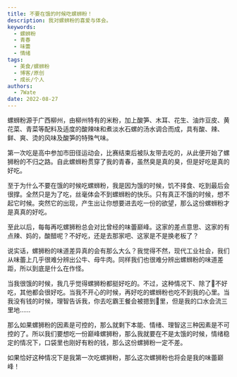 ```yaml
---
title: 不要在饿的时候吃螺蛳粉！
description: 我对螺蛳粉的喜爱与体会。
keywords:
  - 螺蛳粉
  - 青春
  - 味蕾
  - 情绪
tags:
  - 美食/螺蛳粉
  - 博客/原创
  - 成长/个人
authors:
  - 7Wate
date: 2022-08-27
---
```


螺蛳粉源于广西柳州，由柳州特有的米粉，加上酸笋、木耳、花生、油炸豆皮、黄花菜、青菜等配料及适度的酸辣味和煮淡水石螺的汤水调合而成，具有酸、辣、鲜、爽、烫的风味及酸笋的特殊气味。

第一次吃是高中参加市田径运动会，比赛结束后被队友带去吃的，从此便开始了螺狮粉的不归之路。自此螺蛳粉贯穿了我的青春，虽然臭是真的臭，但是好吃是真的好吃。

至于为什么不要在饿的时候吃螺蛳粉，我是因为饿的时候，饥不择食、吃到最后会很撑。全然只是为了吃，丝毫体会不到螺蛳粉的快乐。只有真正不饿的时候，想不起它时候。突然它的出现，产生出让你想要进去吃一份的欲望，那么这份螺蛳粉才是真真的好吃。

至此以后，每每再吃螺狮粉总会对比曾经的味蕾巅峰。这家的差点意思、这家的有点辣、妈的，酸醋呢？不好吃，还是去那家吧、这家是不是换老板了？

说实话，螺狮粉的味道差异真的会有那么大么？我觉得不然，现代工业社会，我们从味蕾上几乎很难分辨出公牛、母牛肉。同样我们也很难分辨出螺蛳粉的味道差距，所以到底是什么在作怪。

当我很饿的时候，我几乎觉得螺狮粉都挺好吃的。不过，这种情况下、除了💩不好吃，其他都会很好吃。当我不开心的时候，再好吃的螺蛳粉也吃不到我的心里。当我没有钱的时候，理智告诉我，你去吃霸王餐会被摁到💩里，但是我的口水会流三里地……

那么如果螺狮粉的因素是可控的，那么就剩下本能、情绪、理智这三种因素是不可控的了。所以我们要想吃一份巅峰螺狮粉，那么我就要在不是太饿的时候，情绪稳定的情况下，口袋里也刚好有粉的钱，那么这份螺狮粉一定不差。

如果恰好这种情况下是我第一次吃螺狮粉，那么这次螺狮粉也将会是我的味蕾巅峰！
